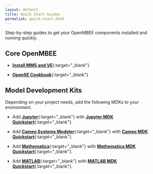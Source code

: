 ```yaml
---
layout: default
title: Quick Start Guides
permalink: quick-start.html
---
```


Step-by-step guides to get your OpenMBEE components installed and running quickly.

## Core OpenMBEE
* [**Install MMS and VE**](https://github.com/Open-MBEE/mms-alfresco/blob/develop/mms-ent/docs/quick-start.md){:target="_blank"}

* [**OpenSE Cookbook**](https://github.com/Open-MBEE/OpenSE-Cookbook/blob/master/README.md){:target="_blank"}


## Model Development Kits
Depending on your project needs, add the following MDKs to your environment.

* Add [**Jupyter**](https://jupyter.org/){:target="_blank"} with [**Jupyter MDK Quickstart**](https://github.com/Open-MBEE/jupyter-mdk#quickstart){:target="_blank"}.



* Add [**Cameo Systems Modeler**](https://www.nomagic.com/products/cameo-systems-modeler){:target="_blank"} with [**Cameo MDK Quickstart**](https://github.com/Open-MBEE/mdk#quickstart){:target="_blank"}.


* Add [**Mathematica**](https://www.wolfram.com/mathematica/){:target="_blank"} with
[**Mathematica MDK Quickstart**](https://github.com/Open-MBEE/mathematica-mdk#quickstart){:target="_blank"}.


* Add [**MATLAB**](https://www.mathworks.com/products/matlab.html){:target="_blank"} with [**MATLAB MDK Quickstart**](https://github.com/Open-MBEE/matlab-mdk#quickstart){:target="_blank"}.